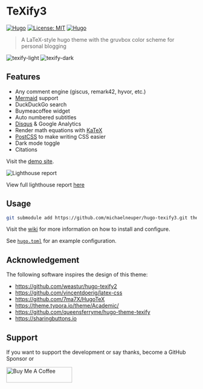 # TeXify3

[![Hugo](https://img.shields.io/badge/hugo-0.115.1-blue.svg)](https://gohugo.io)
[![License: MIT](https://img.shields.io/badge/License-MIT-blue.svg)](LICENSE)
[![Hugo](https://github.com/michaelneuper/hugo-texify3/actions/workflows/hugo.yml/badge.svg)](https://github.com/michaelneuper/hugo-texify3/actions/workflows/hugo.yml)

> A LaTeX-style hugo theme with the gruvbox color scheme for personal blogging

![texify-light](https://github.com/michaelneuper/hugo-texify3/assets/73108749/8b006060-939f-4f11-b597-8ff1861fce90)
![texify-dark](https://github.com/michaelneuper/hugo-texify3/assets/73108749/77d34466-037c-4402-94e3-019d5b2122e5)

## Features

- Any comment engine (giscus, remark42, hyvor, etc.)
- [Mermaid](https://mermaid.js.org) support
- DuckDuckGo search
- Buymeacoffee widget
- Auto numbered subtitles
- [Disqus](https://disqus.com/) & Google Analytics
- Render math equations with [KaTeX](https://katex.org/)
- [PostCSS](https://postcss.org/) to make writing CSS easier
- Dark mode toggle
- Citations

Visit the [demo site](https://michaelneuper.github.io/hugo-texify3/).


![Lighthouse report](https://github.com/michaelneuper/hugo-texify3/assets/73108749/2bd66f9d-0c28-4ea5-acbc-d53e9078a2cd)

View full lighthouse report [here](https://pagespeed.web.dev/analysis/https-michaelneuper-github-io-hugo-texify3/c740roolxm?form_factor=desktop)

## Usage

```bash
git submodule add https://github.com/michaelneuper/hugo-texify3.git themes/hugo-texify3
```

Visit the [wiki](https://github.com/michaelneuper/hugo-texify3/wiki) for more information on how to install and configure.

See [`hugo.toml`](https://github.com/weastur/hugo-texify2/blob/master/hugo.toml)
for an example configuration.

## Acknowledgement

The following software inspires the design of this theme:

- <https://github.com/weastur/hugo-texify2>
- <https://github.com/vincentdoerig/latex-css>
- <https://github.com/7ma7X/HugoTeX>
- <https://theme.typora.io/theme/Academic/>
- <https://github.com/queensferryme/hugo-theme-texify>
- <https://sharingbuttons.io>

## Support

If you want to support the development or say thanks, become a GitHub Sponsor or

<a href="https://www.buymeacoffee.com/michaelneuper" target="_blank">
<img src="https://cdn.buymeacoffee.com/buttons/default-orange.png"
    alt="Buy Me A Coffee"
    height="41"
    width="174">
</a>
